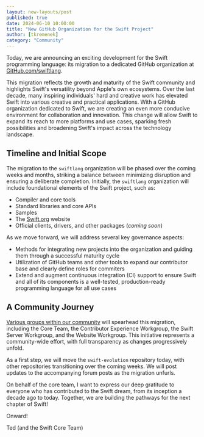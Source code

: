 ```yaml
---
layout: new-layouts/post
published: true
date: 2024-06-10 10:00:00
title: "New GitHub Organization for the Swift Project"
author: [tkremenek]
category: "Community"
---
```


Today, we are announcing an exciting development for the Swift programming language: its migration to a dedicated GitHub organization at [GitHub.com/swiftlang](http://github.com/swiftlang).

This migration reflects the growth and maturity of the Swift community and highlights Swift's versatility beyond Apple's own ecosystems. Over the last decade, many inspiring individuals' hard and creative work has elevated Swift into various creative and practical applications. With a GitHub organization dedicated to Swift, we are creating an even more conducive environment for collaboration and innovation. This change will allow Swift to expand its reach to more platforms and use cases, sparking fresh possibilities and broadening Swift's impact across the technology landscape.

## Timeline and Initial Scope

The migration to the `swiftlang` organization will be phased over the coming weeks and months, striking a balance between minimizing disruption and ensuring a deliberate completion. Initially, the `swiftlang` organization will include foundational elements of the Swift project, such as:

* Compiler and core tools
* Standard libraries and core APIs
* Samples
* The [Swift.org](http://swift.org/) website
* Official clients, drivers, and other packages (*coming soon*)

As we move forward, we will address several key governance aspects:

* Methods for integrating new projects into the organization and guiding them through a successful maturity cycle
* Utilization of GitHub teams and other tools to expand our contributor base and clearly define roles for commiters
* Extend and augment continuous integration (CI) support to ensure Swift and all of its components is a well-tested, production-ready programming language for all use cases

## A Community Journey

[Various groups within our community](https://www.swift.org/community/#community-structure) will spearhead this migration, including the Core Team, the Contributor Experience Workgroup, the Swift Server Workgroup, and the Website Workgroup. This initiative represents a community-wide effort, with full transparency as changes progressively unfold.

As a first step, we will move the `swift-evolution` repository today, with other repositories transitioning over the coming weeks. We will post updates to the accompanying forum posts as the migration unfurls.

On behalf of the core team, I want to express our deep gratitude to everyone who has contributed to the Swift dream, from its inception a decade ago to today.  Together, we are building the pathways for the next chapter of Swift!

Onward!

Ted (and the Swift Core Team)
